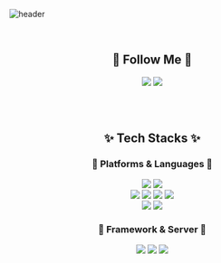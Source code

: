 ![header](https://capsule-render.vercel.app/api?type=cylinder&height=150&section=header&text=Doodam%20Github%20!&fontColor=6A5ACD&fontSize=70&animation=fadeIn&fontAlignY=55&color=C1AEEE)

<br>

<div align=center><h2>🐥 Follow Me 🐥</h2></div>
<div align=center>
<a href="https://ddodam.tistory.com"><img src="https://img.shields.io/badge/Tistory-000000?style=flat-square&logo=Tistory&logoColor=white&link=https://ddodam.tistory.com"/></a>
<a href="mailto:dlwodms312@gmail.com"><img src="https://img.shields.io/badge/Gmail-d14836?style=flat-square&logo=Gmail&logoColor=white&link=dlwodms312@gmail.com"/></a>
</div>

<br><br>

<div align=center><h2>✨ Tech Stacks ✨</h2></div>
<div align=center> 

<h3>🫧 Platforms & Languages 🫧</h3>
<img src="https://img.shields.io/badge/java-007396?style=flat&logo=CoffeeScript&logoColor=white">
<img src="https://img.shields.io/badge/Python-3776AB?style=flat&logo=Python&logoColor=white"/>

<br>

<img src="https://img.shields.io/badge/HTML5-E34F26?style=flat&logo=HTML5&logoColor=white"/>
<img src="https://img.shields.io/badge/CSS3-1572B6?style=flat&logo=CSS3&logoColor=white"/>
<img src="https://img.shields.io/badge/JavaScript-F7DF1E?style=flat&logo=JavaScript&logoColor=white"/>
<img src="https://img.shields.io/badge/jQuery-0769AD?style=flat&logo=jQuery&logoColor=white"/>

<br>

<img src="https://img.shields.io/badge/Bootstrap-7952B3?style=flat&logo=Bootstrap&logoColor=white"/>
<img src="https://img.shields.io/badge/Oracle-F80000?style=flat&logo=Oracle&logoColor=white"/>

<br>

<h3>🫧 Framework & Server 🫧</h3>
<img src="https://img.shields.io/badge/Eclipse IDE-2C2255?style=flat&logo=Eclipse IDE&logoColor=white">
<img src="https://img.shields.io/badge/Spring-6DB33F?style=flat&logo=Spring&logoColor=white">
<img src="https://img.shields.io/badge/Spring Boot-6DB33F?style=flat&logo=SpringBoot&logoColor=white">

<br>


</div>

